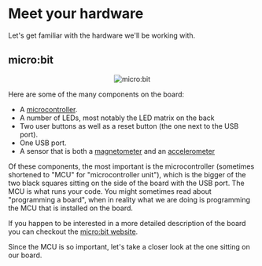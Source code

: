 # Meet your hardware

Let's get familiar with the hardware we'll be working with.

## micro:bit

<p align="center">
<img title="micro:bit" src="../assets/microbit-v2.jpg" />
</p>

Here are some of the many components on the board:

- A [microcontroller].
- A number of LEDs, most notably the LED matrix on the back
- Two user buttons as well as a reset button (the one next to the USB port).
- One USB port.
- A sensor that is both a [magnetometer] and an [accelerometer]

[microcontroller]: https://en.wikipedia.org/wiki/Microcontroller
[accelerometer]: https://en.wikipedia.org/wiki/Accelerometer
[magnetometer]: https://en.wikipedia.org/wiki/Magnetometer

Of these components, the most important is the microcontroller (sometimes
shortened to "MCU" for "microcontroller unit"), which is the bigger of the two
black squares sitting on the side of the board with the USB port. The MCU is
what runs your code. You might sometimes read about "programming a board", when
in reality what we are doing is programming the MCU that is installed on the board.

If you happen to be interested in a more detailed description of the board you
can checkout the [micro:bit website](https://tech.microbit.org/hardware/).

Since the MCU is so important, let's take a closer look at the one sitting on our board.
